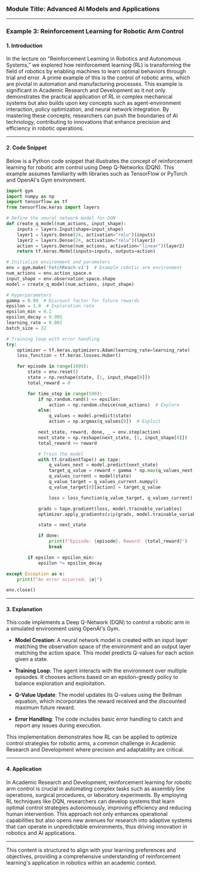 ### Module Title: Advanced AI Models and Applications

---

### Example 3: Reinforcement Learning for Robotic Arm Control

#### 1. Introduction

In the lecture on "Reinforcement Learning in Robotics and Autonomous Systems," we explored how reinforcement learning (RL) is transforming the field of robotics by enabling machines to learn optimal behaviors through trial and error. A prime example of this is the control of robotic arms, which are pivotal in automation and manufacturing processes. This example is significant in Academic Research and Development as it not only demonstrates the practical application of RL in complex mechanical systems but also builds upon key concepts such as agent-environment interaction, policy optimization, and neural network integration. By mastering these concepts, researchers can push the boundaries of AI technology, contributing to innovations that enhance precision and efficiency in robotic operations.

---

#### 2. Code Snippet

Below is a Python code snippet that illustrates the concept of reinforcement learning for robotic arm control using Deep Q-Networks (DQN). This example assumes familiarity with libraries such as TensorFlow or PyTorch and OpenAI's Gym environment.

```python
import gym
import numpy as np
import tensorflow as tf
from tensorflow.keras import layers

# Define the neural network model for DQN
def create_q_model(num_actions, input_shape):
    inputs = layers.Input(shape=input_shape)
    layer1 = layers.Dense(24, activation="relu")(inputs)
    layer2 = layers.Dense(24, activation="relu")(layer1)
    action = layers.Dense(num_actions, activation="linear")(layer2)
    return tf.keras.Model(inputs=inputs, outputs=action)

# Initialize environment and parameters
env = gym.make('FetchReach-v1')  # Example robotic arm environment
num_actions = env.action_space.n
input_shape = env.observation_space.shape
model = create_q_model(num_actions, input_shape)

# Hyperparameters
gamma = 0.99  # Discount factor for future rewards
epsilon = 1.0  # Exploration rate
epsilon_min = 0.1
epsilon_decay = 0.995
learning_rate = 0.001
batch_size = 32

# Training loop with error handling
try:
    optimizer = tf.keras.optimizers.Adam(learning_rate=learning_rate)
    loss_function = tf.keras.losses.Huber()

    for episode in range(1000):
        state = env.reset()
        state = np.reshape(state, [1, input_shape[0]])
        total_reward = 0

        for time_step in range(500):
            if np.random.rand() <= epsilon:
                action = np.random.choice(num_actions)  # Explore
            else:
                q_values = model.predict(state)
                action = np.argmax(q_values[0])  # Exploit

            next_state, reward, done, _ = env.step(action)
            next_state = np.reshape(next_state, [1, input_shape[0]])
            total_reward += reward

            # Train the model
            with tf.GradientTape() as tape:
                q_values_next = model.predict(next_state)
                target_q_value = reward + gamma * np.max(q_values_next)
                q_values_current = model(state)
                q_value_target = q_values_current.numpy()
                q_value_target[0][action] = target_q_value

                loss = loss_function(q_value_target, q_values_current)

            grads = tape.gradient(loss, model.trainable_variables)
            optimizer.apply_gradients(zip(grads, model.trainable_variables))

            state = next_state

            if done:
                print(f"Episode: {episode}, Reward: {total_reward}")
                break

        if epsilon > epsilon_min:
            epsilon *= epsilon_decay

except Exception as e:
    print(f"An error occurred: {e}")

env.close()
```

---

#### 3. Explanation

This code implements a Deep Q-Network (DQN) to control a robotic arm in a simulated environment using OpenAI's Gym.

- **Model Creation**: A neural network model is created with an input layer matching the observation space of the environment and an output layer matching the action space. This model predicts Q-values for each action given a state.
  
- **Training Loop**: The agent interacts with the environment over multiple episodes. It chooses actions based on an epsilon-greedy policy to balance exploration and exploitation.
  
- **Q-Value Update**: The model updates its Q-values using the Bellman equation, which incorporates the reward received and the discounted maximum future reward.
  
- **Error Handling**: The code includes basic error handling to catch and report any issues during execution.

This implementation demonstrates how RL can be applied to optimize control strategies for robotic arms, a common challenge in Academic Research and Development where precision and adaptability are critical.

---

#### 4. Application

In Academic Research and Development, reinforcement learning for robotic arm control is crucial in automating complex tasks such as assembly line operations, surgical procedures, or laboratory experiments. By employing RL techniques like DQN, researchers can develop systems that learn optimal control strategies autonomously, improving efficiency and reducing human intervention. This approach not only enhances operational capabilities but also opens new avenues for research into adaptive systems that can operate in unpredictable environments, thus driving innovation in robotics and AI applications.

--- 

This content is structured to align with your learning preferences and objectives, providing a comprehensive understanding of reinforcement learning's application in robotics within an academic context.